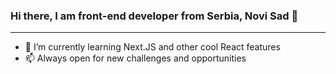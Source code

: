 ### Hi there, I am front-end developer from Serbia, Novi Sad 👋

<hr />

- 🌱 I’m currently learning Next.JS and other cool React features
- 📫 Always open for new challenges and opportunities

<!-- [![Top Langs](https://github-readme-stats.vercel.app/api/top-langs/?username=lykke27&layout=compact)](https://github.com/anuraghazra/github-readme-stats) -->
